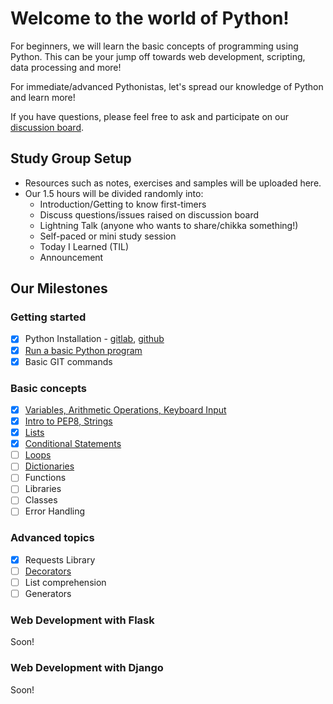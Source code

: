 # Welcome to the world of Python!
For beginners, we will learn the basic concepts of
programming using Python. This can be your jump off towards web development,
scripting, data processing and more!

For immediate/advanced Pythonistas, let's spread our knowledge of Python and learn more!

If you have questions, please feel free to ask and participate on our [discussion
board](https://www.meetup.com/Women-Who-Code-Manila/messages/boards/forum/24115536).

## Study Group Setup
* Resources such as notes, exercises and samples will be uploaded here.
* Our 1.5 hours will be divided randomly into:
    - Introduction/Getting to know first-timers
    - Discuss questions/issues raised on discussion board
    - Lightning Talk (anyone who wants to share/chikka something!)
    - Self-paced or mini study session
    - Today I Learned (TIL)
    - Announcement

## Our Milestones
### Getting started
- [X] Python Installation - [gitlab](https://gitlab.com/wwcodemanila/WWCodeManila-Python/blob/master/installation_guide.MD), [github](https://github.com/wwcodemanila/WWCodeManila-Python/blob/master/installation_guide.MD)
- [X] [Run a basic Python program](https://github.com/wwcodemanila/WWCodeManila-Python/blob/master/warm_up.MD)
- [X] Basic GIT commands

### Basic concepts
- [X] [Variables, Arithmetic Operations, Keyboard Input](https://github.com/wwcodemanila/WWCodeManila-Python/blob/master/discussions/discussion01.MD)
- [X] [Intro to PEP8, Strings](https://github.com/wwcodemanila/WWCodeManila-Python/blob/master/discussions/discussion02.MD)
- [X] [Lists](https://github.com/wwcodemanila/WWCodeManila-Python/blob/master/discussions/discussion03.MD)
- [X] [Conditional Statements](https://github.com/wwcodemanila/WWCodeManila-Python/blob/master/discussions/conditional_statements01.MD)
- [ ] [Loops](https://github.com/wwcodemanila/WWCodeManila-Python/blob/master/discussions/loops01.MD)
- [ ] [Dictionaries](https://github.com/wwcodemanila/WWCodeManila-Python/blob/master/discussions/dictionaries01.MD)
- [ ] Functions
- [ ] Libraries
- [ ] Classes
- [ ] Error Handling

### Advanced topics
- [X] Requests Library
- [ ] [Decorators](http://simeonfranklin.com/blog/2012/jul/1/python-decorators-in-12-steps/)
- [ ] List comprehension
- [ ] Generators

### Web Development with Flask
Soon!

### Web Development with Django
Soon!